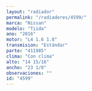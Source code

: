 ```yaml
---
layout: "radiador"
permalink: "/radiadores/4599/"
marca: "Nissan"
modelo: "Tiida"
ano: "2016"
motor: "L4 1.6 1.8"
transmision: "Estándar"
parte: "411985"
clima: "Con clima"
alto: "14 15/16"
ancho: "23 1/8"
observaciones: ""
id: "4599"
---
```


